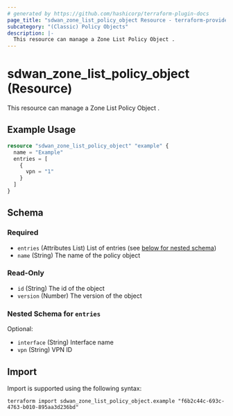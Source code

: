 ```yaml
---
# generated by https://github.com/hashicorp/terraform-plugin-docs
page_title: "sdwan_zone_list_policy_object Resource - terraform-provider-sdwan"
subcategory: "(Classic) Policy Objects"
description: |-
  This resource can manage a Zone List Policy Object .
---
```


# sdwan_zone_list_policy_object (Resource)

This resource can manage a Zone List Policy Object .

## Example Usage

```terraform
resource "sdwan_zone_list_policy_object" "example" {
  name = "Example"
  entries = [
    {
      vpn = "1"
    }
  ]
}
```

<!-- schema generated by tfplugindocs -->
## Schema

### Required

- `entries` (Attributes List) List of entries (see [below for nested schema](#nestedatt--entries))
- `name` (String) The name of the policy object

### Read-Only

- `id` (String) The id of the object
- `version` (Number) The version of the object

<a id="nestedatt--entries"></a>
### Nested Schema for `entries`

Optional:

- `interface` (String) Interface name
- `vpn` (String) VPN ID

## Import

Import is supported using the following syntax:

```shell
terraform import sdwan_zone_list_policy_object.example "f6b2c44c-693c-4763-b010-895aa3d236bd"
```
